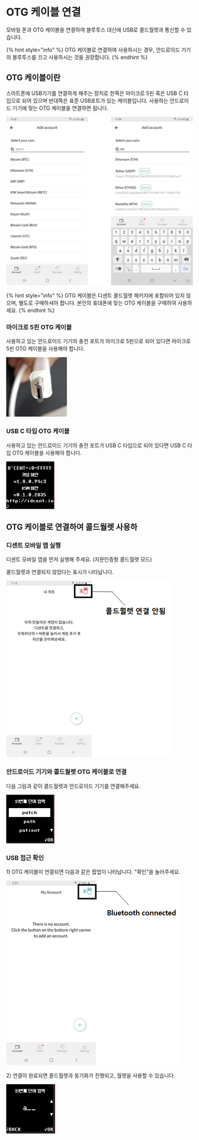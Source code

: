 # OTG 케이블 연결

모바일 폰과 OTG 케이블을 연결하여 블루투스 대신에 USB로 콜드월렛과 통신할 수 있습니다.

{% hint style="info" %}
OTG 케이블로 연결하여 사용하시는 경우, 안드로이드 기기의 블루투스를 끄고 사용하시는 것을 권장합니다.
{% endhint %}

## OTG 케이블이란

스마트폰에 USB기기를 연결하게 해주는 장치로 한쪽은 마이크로 5핀 혹은 USB C 타입으로 되어 있으며 반대쪽은 표준 USB포트가 있는 케이블입니다. 사용하는 안드로이드 기기에 맞는 OTG 케이블을 연결하면 됩니다.

![OTG &#xCF00;&#xC774;&#xBE14; &#xC608;&#xC2DC;](../../.gitbook/assets/image%20%2866%29.png)

{% hint style="info" %}
OTG 케이블은 디센트 콜드월렛 패키지에 포함되어 있지 않으며, 별도로 구매하셔야 합니다. 본인의 휴대폰에 맞는 OTG 케이블을 구매하여 사용하세요.
{% endhint %}

### 마이크로 5핀 OTG 케이블

사용하고 있는 안드로이드 기기의 충전 포트가 마이크로 5핀으로 되어 있다면 마이크로 5핀 OTG 케이블을 사용해야 합니다.

![&#xB9C8;&#xC774;&#xD06C;&#xB85C; 5&#xD540; &#xCF00;&#xC774;&#xBE14; &#xD3EC;&#xD2B8; &#xBAA8;&#xC591;](../../.gitbook/assets/image%20%2824%29.png)

### USB C 타입  OTG 케이블

사용하고 있는 안드로이드 기기의 충전 포트가 USB C 타입으로 되어 있다면 USB C 타입 OTG 케이블을 사용해야 합니다.

![USB C &#xD0C0;&#xC785; OTG &#xCF00;&#xC774;&#xBE14; &#xC608;&#xC2DC;](../../.gitbook/assets/image%20%2896%29.png)

## OTG 케이블로 연결하여 콜드월렛 사용하

### 디센트 모바일 앱 실행

디센트 모바일 앱을 먼저 실행해 주세요. \(지문인증형 콜드월렛 모드\)

콜드월렛과 연결되지 않았다는 표시가 나타납니다.

![](../../.gitbook/assets/image%20%28204%29.png)

### 안드로이드 기기와 콜드월렛 OTG 케이블로 연결

다음 그림과 같이 콜드월렛과 안드로이드 기기를 연결해주세요.

![](../../.gitbook/assets/image%20%28172%29.png)

### USB 접근 확인

1\) OTG 케이블이 연결되면 다음과 같은 팝업이 나타납니다. "확인"을 눌러주세요.

![](../../.gitbook/assets/image%20%28145%29.png)

2\) 연결이 완료되면 콜드월렛과 동기화가 진행되고, 월렛을 사용할 수 있습니다.

![](../../.gitbook/assets/image%20%2897%29.png)

